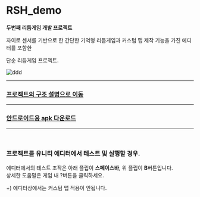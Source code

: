 # RSH_demo
**두번째 리듬게임 개발 프로젝트**

자이로 센서를 기반으로 한 간단한 기억형 리듬게임과
커스텀 맵 제작 기능을 가진 에디터를 포함한

단순 리듬게임 프로젝트.
<br>

![ddd](https://github.com/don72-s/RSH_demo/assets/66211881/31ca13e7-dd47-450f-bfcd-57794f82c64f)

<hr>

### [프로젝트의 구조 설명으로 이동](https://github.com/don72-s/RSH_demo/blob/main/Docs/description.md)

<hr>

### [안드로이드용 apk 다운로드](https://github.com/don72-s/RSH_demo/releases/tag/v1.0.1-alpha)

<hr>
<br>

### 프로젝트를 유니티 에디터에서 테스트 및 실행할 경우.  
에디터에서의 테스트 조작은 아래 플립이 **스페이스바**, 위 플립이 **B**버튼입니다.  
상세한 도움말은 게임 내 ?버튼을 클릭하세요.

+) 에디터상에서는 커스텀 맵 적용이 안됩니다.
